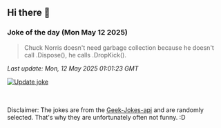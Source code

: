 ## Hi there 👋

### Joke of the day (Mon May 12 2025)
<!-- joke -->
>Chuck Norris doesn't need garbage collection because he doesn't call .Dispose(), he calls .DropKick().
<!-- /joke -->

*Last update: Mon, 12 May 2025 01:01:23 GMT*

[![Update joke](https://github.com/nclskfm/nclskfm/actions/workflows/joke.yml/badge.svg)](https://github.com/nclskfm/nclskfm/actions/workflows/joke.yml)

<br><br>
Disclaimer: The jokes are from the [Geek-Jokes-api](https://github.com/sameerkumar18/geek-joke-api) and are randomly selected. That's why they are unfortunately often not funny. :D
